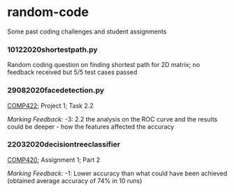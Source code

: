 # random-code
Some past coding challenges and student assignments

### 10122020shortestpath.py

Random coding question on finding shortest path for 2D matrix; no feedback received but 5/5 test cases passed

### 29082020facedetection.py

[COMP422](https://www.wgtn.ac.nz/courses/comp/422/2020); Project 1; Task 2.2

*Marking Feedback:* -3: 2.2 the analysis on the ROC curve and the results could be deeper - how the features affected the accuracy

### 22032020decisiontreeclassifier

[COMP420](https://www.wgtn.ac.nz/courses/comp/420/2020); Assignment 1; Part 2

*Marking Feedback:* -1: Lower accuracy  than what could have been achieved (obtained average accuracy of 74% in 10 runs)
